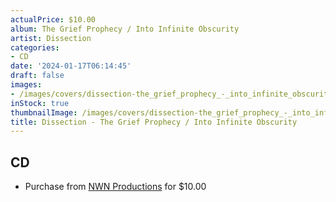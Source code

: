 ```yaml
---
actualPrice: $10.00
album: The Grief Prophecy / Into Infinite Obscurity
artist: Dissection
categories:
- CD
date: '2024-01-17T06:14:45'
draft: false
images:
- /images/covers/dissection-the_grief_prophecy_-_into_infinite_obscurity.jpg
inStock: true
thumbnailImage: /images/covers/dissection-the_grief_prophecy_-_into_infinite_obscurity-thumb.jpg
title: Dissection - The Grief Prophecy / Into Infinite Obscurity
---
```


## CD
* Purchase from [NWN Productions](http://shop.nwnprod.com/index.php?route=product/product&path=93&product_id=45592&sort=pd.name&order=ASC) for $10.00
